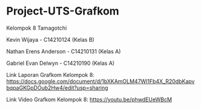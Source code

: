 # Project-UTS-Grafkom
Kelompok 8 Tamagotchi

Kevin Wijaya - C14210124 (Kelas B)

Nathan Erens Anderson - C14210131 (Kelas A)

Gabriel Evan Delwyn - C14210190 (Kelas A)

Link Laporan Grafkom Kelompok 8: https://docs.google.com/document/d/1bXKAmOLM47Wl1Fb4X_R20dbKapvbqpaGKGpDOub2Hw4/edit?usp=sharing 

Link Video Grafkom Kelompok 8: https://youtu.be/phwdEUeWBcM
